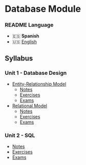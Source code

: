 # Database Module

### README Language
- 🇪🇸 **Spanish**
- 🇺🇸 [English](./README-en.md)

## Syllabus
### Unit 1 - Database Design
- [Entity-Relationship Model](./Unidad1-Dise%C3%B1o%20de%20bases%20de%20datos/Modelo%20Entidad-Relaci%C3%B3n/)
    - [Notes](./Unidad1-Dise%C3%B1o%20de%20bases%20de%20datos/Modelo%20Entidad-Relaci%C3%B3n/Apuntes/)
    - [Exercises](./Unidad1-Dise%C3%B1o%20de%20bases%20de%20datos/Modelo%20Entidad-Relaci%C3%B3n/Ejercicios/)
    - [Exams](./Unidad1-Dise%C3%B1o%20de%20bases%20de%20datos/Modelo%20Entidad-Relaci%C3%B3n/Examenes/)
- [Relational Model](./Unidad1-Dise%C3%B1o%20de%20bases%20de%20datos/Modelo%20Relacional/)
    - [Notes](./Unidad1-Dise%C3%B1o%20de%20bases%20de%20datos/Modelo%20Relacional/Apuntes/)
    - [Exercises](./Unidad1-Dise%C3%B1o%20de%20bases%20de%20datos/Modelo%20Relacional/Ejercicios/)
    - [Exams](./Unidad1-Dise%C3%B1o%20de%20bases%20de%20datos/Modelo%20Relacional/Examenes/)
### Unit 2 - SQL
- [Notes](./Unidad2-SQL/Apuntes/)
- [Exercises](./Unidad2-SQL/Ejercicios/)
- [Exams](./Unidad2-SQL/Examenes/)
